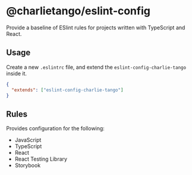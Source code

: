 # @charlietango/eslint-config

Provide a baseline of ESlint rules for projects written with TypeScript and React.

## Usage
Create a new `.eslintrc` file, and extend the `eslint-config-charlie-tango` inside it. 

```json
{
  "extends": ["eslint-config-charlie-tango"]
}
```

## Rules

Provides configuration for the following:

* JavaScript
* TypeScript
* React
* React Testing Library
* Storybook
